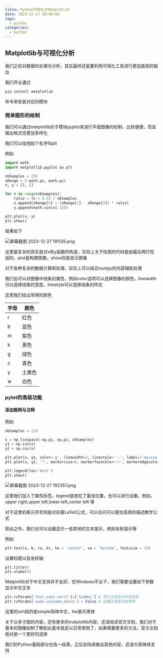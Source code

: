 ```yaml
---
title: Python可视化之Matplotlib
date: 2023-12-27 19:00:03
tags:
  - python
categories:
  - python
---
```


## Matplotlib与可视化分析

我们之前对数据的处理与分析，其实最终还是要利用可视化工具进行更加直观的输出

我们开业通过

```python
pip install matplotlib
```

命令来安装对应的模块

### 简单图形的绘制

我们可以通过matplotlib的子模块pyplot来进行平面图像的绘制，比较便捷，而且输出格式也更加多样化

我们可以给他起个名字叫plt

例如

```python
import math
import matplotlib.pyplot as plt

nbSamples = 256
xRange = (-math.pi, math.pi)
x, y = [], []

for n in range(nbSamples):
    ratio = (n + 0.5) / nbSamples
    x.append(xRange[0] + (xRange[1] - xRange[0]) * ratio)
    y.append(math.sin(x[-1]))

plt.plot(x, y)
plt.show()
```

结果如下

![屏幕截图 2023-12-27 191126.png](https://s2.loli.net/2023/12/27/O9ikw6tKDpMfvxX.png)

这里最复杂的其实是对x和y函数的构造，实际上关于绘图的代码是由最后两行完成的，plot是构建图像，show则是显示图像

对于各种复杂的数据计算和处理，实际上可以结合numpy的内容辅助处理

我们也可以对图像中线条的属性，例如color选项可以选择图像的颜色，linewidth可以选择线条的宽度，linestyle可以选择线条的样式

这里我们给出常用的颜色

| 字母 | 颜色   |
| ---- | ------ |
| r    | 红色   |
| b    | 蓝色   |
| m    | 紫色   |
| k    | 黑色   |
| g    | 绿色   |
| c    | 青色   |
| y    | 土黄色 |
| w    | 白色   |

### pylot的高级功能

#### 添加图例与注释

例如

```python
nbSamples = 128

x = np.linspace(-np.pi, np.pi, nbSamples)
y1 = np.sin(x)
y2 = np.cos(x)

plt.plot(x, y1, color='g', linewidth=4, linestyle='--', label=r'$y=sin(x)')
plt.plot(x, y2, '*', markersize=8, markerfacecolor='r', markeredgecolor='k', label=r'$y=cos(x)')

plt.legend(loc='best')
plt.show()

```

![屏幕截图 2023-12-27 192357.png](https://s2.loli.net/2023/12/27/ZkHJ7afKi3spMtQ.png)

这里我们加入了属性标签，legend是放在了最佳位置，也可以进行设置，例如，upper right,upper left,lower left,center left 等

对于这里的美元符号则是对应着LaTeX公式，可以访问可以更加高效的描述数学公式

除此之外，我们也可以设置显示一些其他的文本提示，例如坐标提示等

例如

```python
plt.text(a, b, (a, b), ha = 'center', va = 'bottom', fontsize = 10)
```

设置标题以及坐标轴

```python
plt.title()
plt.xlabel()
```

Matplotlib对于中文支持并不友好，在Windows平台下，我们需要设置如下参数显示中文文本

```python
plt.rcParams['font.sans-serif']=['SimHei'] # 用于正常显示中文标签
plt.rcParams['axes.unicode_minus'] = False # 设置正常显示政府和
```

这里的sim指的是simple简体中文，hei表示黑体

关于众多子图的内容，还有更多的matplotlib内容，还请阅读官方文档，我们对于基本的图像绘制了解到此基本就足以日常使用了，如果需要更多的方法，官方文档绝对是一个更好的选择

我们的Python基础部分也告一段落，之后会陆续推出其他内容，还请大家继续支持
